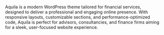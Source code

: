 Aquila is a modern WordPress theme tailored for financial services, designed to deliver a professional and engaging online presence. With responsive layouts, customizable sections, and performance-optimized code, Aquila is perfect for advisors, consultancies, and finance firms aiming for a sleek, user-focused website experience.
